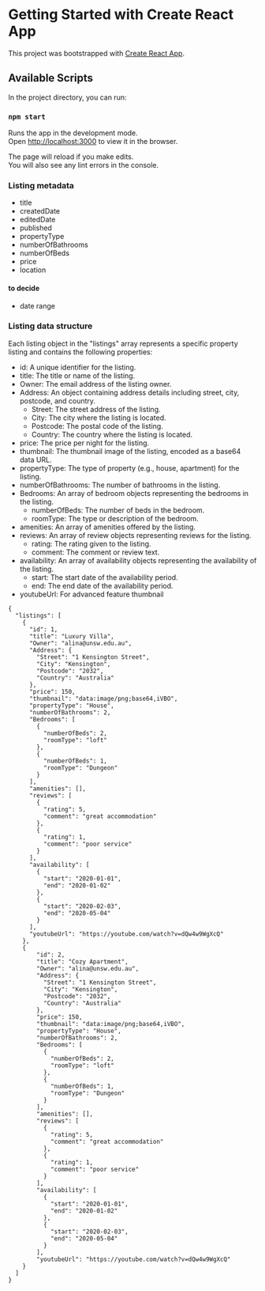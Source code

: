 # Getting Started with Create React App

This project was bootstrapped with [Create React App](https://github.com/facebook/create-react-app).

## Available Scripts

In the project directory, you can run:

### `npm start`

Runs the app in the development mode.\
Open [http://localhost:3000](http://localhost:3000) to view it in the browser.

The page will reload if you make edits.\
You will also see any lint errors in the console.

### Listing metadata
- title
- createdDate
- editedDate
- published
- propertyType
- numberOfBathrooms
- numberOfBeds
- price
- location
#### to decide
- date range


### Listing data structure
Each listing object in the "listings" array represents a specific property listing and contains the following properties:

- id: A unique identifier for the listing.
- title: The title or name of the listing.
- Owner: The email address of the listing owner.
- Address: An object containing address details including street, city, postcode, and country.
    - Street: The street address of the listing.
    - City: The city where the listing is located.
    - Postcode: The postal code of the listing.
    - Country: The country where the listing is located.
- price: The price per night for the listing.
- thumbnail: The thumbnail image of the listing, encoded as a base64 data URL.
- propertyType: The type of property (e.g., house, apartment) for the listing.
- numberOfBathrooms: The number of bathrooms in the listing.
- Bedrooms: An array of bedroom objects representing the bedrooms in the listing.
    - numberOfBeds: The number of beds in the bedroom.
    - roomType: The type or description of the bedroom.
- amenities: An array of amenities offered by the listing.
- reviews: An array of review objects representing reviews for the listing.
    - rating: The rating given to the listing.
    - comment: The comment or review text.
- availability: An array of availability objects representing the availability of the listing.
    - start: The start date of the availability period.
    - end: The end date of the availability period.
- youtubeUrl: For advanced feature thumbnail


```
{
  "listings": [
    {
      "id": 1,
      "title": "Luxury Villa",
      "Owner": "alina@unsw.edu.au",
      "Address": {
        "Street": "1 Kensington Street",
        "City": "Kensington",
        "Postcode": "2032",
        "Country": "Australia"
      },
      "price": 150,
      "thumbnail": "data:image/png;base64,iVBO",
      "propertyType": "House",
      "numberOfBathrooms": 2,
      "Bedrooms": [
        {
          "numberOfBeds": 2,
          "roomType": "loft"
        },
        {
          "numberOfBeds": 1,
          "roomType": "Dungeon"
        }
      ],
      "amenities": [],
      "reviews": [
        {
          "rating": 5,
          "comment": "great accommodation"
        },
        {
          "rating": 1,
          "comment": "poor service"
        }
      ],
      "availability": [
        {
          "start": "2020-01-01",
          "end": "2020-01-02"
        },
        {
          "start": "2020-02-03",
          "end": "2020-05-04"
        }
      ],
      "youtubeUrl": "https://youtube.com/watch?v=dQw4w9WgXcQ"
    },
    {
        "id": 2,
        "title": "Cozy Apartment",
        "Owner": "alina@unsw.edu.au",
        "Address": {
          "Street": "1 Kensington Street",
          "City": "Kensington",
          "Postcode": "2032",
          "Country": "Australia"
        },
        "price": 150,
        "thumbnail": "data:image/png;base64,iVBO",
        "propertyType": "House",
        "numberOfBathrooms": 2,
        "Bedrooms": [
          {
            "numberOfBeds": 2,
            "roomType": "loft"
          },
          {
            "numberOfBeds": 1,
            "roomType": "Dungeon"
          }
        ],
        "amenities": [],
        "reviews": [
          {
            "rating": 5,
            "comment": "great accommodation"
          },
          {
            "rating": 1,
            "comment": "poor service"
          }
        ],
        "availability": [
          {
            "start": "2020-01-01",
            "end": "2020-01-02"
          },
          {
            "start": "2020-02-03",
            "end": "2020-05-04"
          }
        ],
        "youtubeUrl": "https://youtube.com/watch?v=dQw4w9WgXcQ"
    }
  ]
}

```
